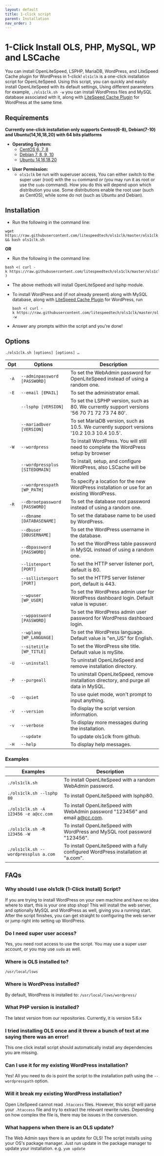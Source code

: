 ```yaml
---
layout: default
title: 1-click script
parent: Installation
nav_order: 3
---
```


# 1-Click Install OLS, PHP, MySQL, WP and LSCache

You can install OpenLiteSpeed, LSPHP, MariaDB, WordPress, and LiteSpeed Cache plugin for WordPress in 1-click\!
`ols1clk` is a one-click installation script for OpenLiteSpeed. Using this script, you can quickly and easily install OpenLiteSpeed with its default settings, Using different parameters for example, `./ols1clk.sh -w` you can install WordPress files and MySQL database associated with it, along with [LiteSpeed Cache Plugin](https://wordpress.org/plugins/litespeed-cache/) for WordPress at the same time.

## Requirements

**Currently one-click installation only supports Centos(6-8), Debian(7-10) and Ubuntu(14,16,18,20) with 64 bits platforms**

  - **Operating System:**
      - [CentOS 6, 7, 8](https://www.centos.org/download/)
      - [Debian 7, 8, 9, 10](https://www.debian.org/distrib/)
      - [Ubuntu 14,16,18,20](https://www.ubuntu.com/download)

<!-- end list -->

  - **User Permission:**
      - `ols1clk` be run with superuser access, You can either switch to the super user (root) with the `su` command *or* (you may run it as root or use the `sudo` command). How you do this will depend upon which distribution you use. Some distributions enable the root user (such as CentOS), while some do not (such as Ubuntu and Debian).

## Installation

  - Run the following in the command line:

<!-- end list -->

    wget https://raw.githubusercontent.com/litespeedtech/ols1clk/master/ols1clk.sh && bash ols1clk.sh

**OR**

  - Run the following in the command line:

<!-- end list -->

``` line-numbers
bash <( curl -k https://raw.githubusercontent.com/litespeedtech/ols1clk/master/ols1clk.sh )
```

  - The above methods will install OpenLiteSpeed and lsphp module.

  - To install WordPress and (if not already present) along with MySQL database, along with [LiteSpeed Cache Plugin](https://wordpress.org/plugins/litespeed-cache/) for WordPress, run
    
        bash <( curl -k https://raw.githubusercontent.com/litespeedtech/ols1clk/master/ols1clk.sh ) -w

  - Answer any prompts within the script and you're done\!

## Options

    ./ols1clk.sh [options] [options] …

| Opt  | Options                        | Description                                                                                 |
| :--: | ------------------------------ | ------------------------------------------------------------------------------------------- |
| `-A` | `--adminpassword [PASSWORD]`   | To set the WebAdmin password for OpenLiteSpeed instead of using a random one.               |
| `-E` | `--email [EMAIL]`              | To set the administrator email.                                                             |
|      | `--lsphp [VERSION]`            | To set the LSPHP version, such as 80. We currently support versions '56 70 71 72 73 74 80'. |
|      | `--mariadbver [VERSION]`       | To set MariaDB version, such as 10.5. We currently support versions '10.2 10.3 10.4 10.5'.  |
| `-W` | `--wordpress`                  | To install WordPress. You will still need to complete the WordPress setup by browser        |
|      | `--wordpressplus [SITEDOMAIN]` | To install, setup, and configure WordPress, also LSCache will be enabled                    |
|      | `--wordpresspath [WP_PATH]`    | To specify a location for the new WordPress installation or use for an existing WordPress.  |
| `-R` | `--dbrootpassword [PASSWORD]`  | To set the database root password instead of using a random one.                            |
|      | `--dbname [DATABASENAME]`      | To set the database name to be used by WordPress.                                           |
|      | `--dbuser [DBUSERNAME]`        | To set the WordPress username in the database.                                              |
|      | `--dbpassword [PASSWORD]`      | To set the WordPress table password in MySQL instead of using a random one.                 |
|      | `--listenport [PORT]`          | To set the HTTP server listener port, default is 80.                                        |
|      | `--ssllistenport [PORT]`       | To set the HTTPS server listener port, default is 443.                                      |
|      | `--wpuser [WP_USER]`           | To set the WordPress admin user for WordPress dashboard login. Default value is wpuser.     |
|      | `--wppassword [PASSWORD]`      | To set the WordPress admin user password for WordPress dashboard login.                     |
|      | `--wplang [WP_LANGUAGE]`       | To set the WordPress language. Default value is "en\_US" for English.                       |
|      | `--sitetitle [WP_TITLE]`       | To set the WordPress site title. Default value is mySite.                                   |
| `-U` | `--uninstall`                  | To uninstall OpenLiteSpeed and remove installation directory.                               |
| `-P` | `--purgeall`                   | To uninstall OpenLiteSpeed, remove installation directory, and purge all data in MySQL.     |
| `-Q` | `--quiet`                      | To use quiet mode, won't prompt to input anything.                                          |
| `-V` | `--version`                    | To display the script version information.                                                  |
| `-v` | `--verbose`                    | To display more messages during the installation.                                           |
|      | `--update`                     | To update ols1clk from github.                                                              |
| `-H` | `--help`                       | To display help messages.                                                                   |

### [](#examples)Examples

| Examples                             | Description                                                                         |
| ------------------------------------ | ----------------------------------------------------------------------------------- |
| `./ols1clk.sh`                       | To install OpenLiteSpeed with a random WebAdmin password.                           |
| ` ./ols1clk.sh --lsphp 80  `         | To install OpenLiteSpeed with lsphp80.                                              |
| `./ols1clk.sh -A 123456 -e a@cc.com` | To install OpenLiteSpeed with WebAdmin password "123456" and email <a@cc.com>.      |
| ` ./ols1clk.sh -R 123456 -W  `       | To install OpenLiteSpeed with WordPress and MySQL root password "123456".           |
| `./ols1clk.sh --wordpressplus a.com` | To install OpenLiteSpeed with a fully configured WordPress installation at "a.com". |

## FAQs

### Why should I use ols1clk (1-Click Install) Script?

If you are trying to install WordPress on your own machine and have no idea where to start, this is your one stop shop\! This will install the web server, and optionally MySQL and WordPress as well, giving you a running start. After the script finishes, you can get straight to configuring the web server or jump right into setting up WordPress.

### Do I need super user access?

Yes, you need root access to use the script. You may use a super user account, or you may use `sudo` as well.

### Where is OLS installed to?

`/usr/local/lsws`

### Where is WordPress installed?

By default, WordPress is installed to: `/usr/local/lsws/wordpress/`

### What PHP version is installed?

The latest version from our repositories. Currently, it is version 5.6.x

### I tried installing OLS once and it threw a bunch of text at me saying there was an error\!

This one click install script should automatically install any dependencies you are missing.

### Can I use it for my existing WordPress installation?

Yes\! All you need to do is point the script to the installation path using the `--wordpresspath` option.

### Will it break my existing WordPress installation?

Open LiteSpeed cannot read `.htaccess` files. However, this script will parse your `.htaccess` file and try to extract the relevant rewrite rules. Depending on how complex the file is, there may be issues in the conversion.

### What happens when there is an OLS update?

The Web Admin says there is an update for OLS\! The script installs using your OS's package manager. Just run update in the package manager to update your installation. e.g. `yum update`

